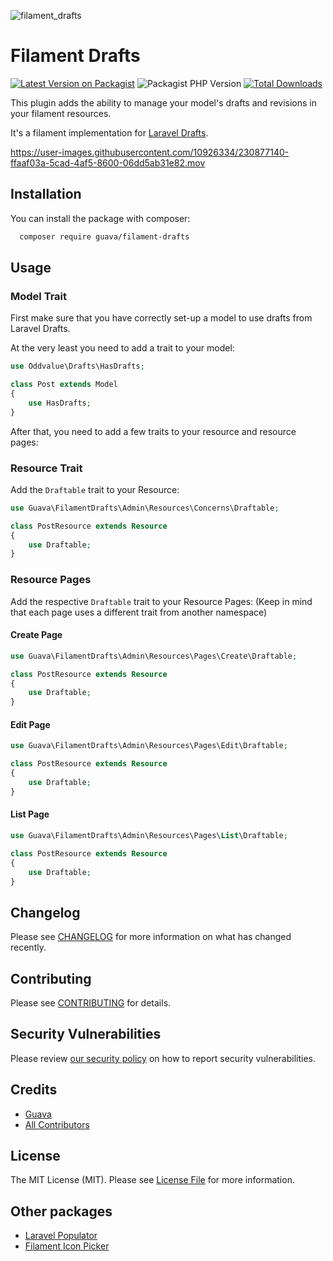 ![filament_drafts](https://user-images.githubusercontent.com/10926334/230881634-3fefdbe4-4301-48f3-8a8f-25b214a88c26.png)

# Filament Drafts

[![Latest Version on Packagist](https://img.shields.io/packagist/v/guava/filament-drafts.svg?style=flat-square)](https://packagist.org/packages/guava/filament-drafts)
![Packagist PHP Version](https://img.shields.io/packagist/dependency-v/guava/filament-drafts/php?style=flat-square)
[![Total Downloads](https://img.shields.io/packagist/dt/guava/filament-drafts.svg?style=flat-square)](https://packagist.org/packages/guava/filament-drafts)

This plugin adds the ability to manage your model's drafts and revisions in your filament resources.

It's a filament implementation for [Laravel Drafts](https://github.com/oddvalue/laravel-drafts).



https://user-images.githubusercontent.com/10926334/230877140-ffaaf03a-5cad-4af5-8600-06dd5ab31e82.mov



## Installation

You can install the package with composer:

```bash
  composer require guava/filament-drafts
```

## Usage

### Model Trait
First make sure that you have correctly set-up a model to use drafts from Laravel Drafts.

At the very least you need to add a trait to your model:
```php
use Oddvalue\Drafts\HasDrafts;

class Post extends Model
{
    use HasDrafts;
}
```

After that, you need to add a few traits to your resource and resource pages:

### Resource Trait
Add the `Draftable` trait to your Resource:

```php
use Guava\FilamentDrafts\Admin\Resources\Concerns\Draftable;

class PostResource extends Resource
{
    use Draftable;
}
```

### Resource Pages
Add the respective `Draftable` trait to your Resource Pages:
(Keep in mind that each page uses a different trait from another namespace)

#### Create Page
```php
use Guava\FilamentDrafts\Admin\Resources\Pages\Create\Draftable;

class PostResource extends Resource
{
    use Draftable;
}
```

#### Edit Page
```php
use Guava\FilamentDrafts\Admin\Resources\Pages\Edit\Draftable;

class PostResource extends Resource
{
    use Draftable;
}
```

#### List Page
```php
use Guava\FilamentDrafts\Admin\Resources\Pages\List\Draftable;

class PostResource extends Resource
{
    use Draftable;
}
```

## Changelog

Please see [CHANGELOG](CHANGELOG.md) for more information on what has changed recently.

## Contributing

Please see [CONTRIBUTING](.github/CONTRIBUTING.md) for details.

## Security Vulnerabilities

Please review [our security policy](../../security/policy) on how to report security vulnerabilities.

## Credits

- [Guava](https://github.com/GuavaCZ)
- [All Contributors](../../contributors)

## License

The MIT License (MIT). Please see [License File](LICENSE.md) for more information.

## Other packages
- [Laravel Populator](https://github.com/GuavaCZ/laravel-populator)
- [Filament Icon Picker](https://github.com/LukasFreyCZ/filament-icon-picker)
